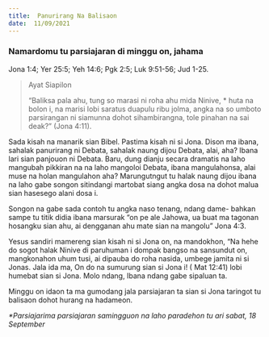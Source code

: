 ```yaml
---
title:  Panurirang Na Balisaon
date:  11/09/2021
---
```


### Namardomu tu parsiajaran di minggu on, jahama
Jona 1:4; Yer 25:5; Yeh 14:6; Pgk 2:5; Luk 9:51-56; Jud 1-25.

> <p>Ayat Siapilon</p>
> “Baliksa pala ahu, tung so marasi ni roha ahu mida Ninive, * huta na bolon i, na marisi lobi saratus duapulu ribu jolma, angka na so umboto parsirangan ni siamunna dohot sihambirangna, tole pinahan na sai deak?” (Jona 4:11).

Sada kisah na manarik sian Bibel. Pastima kisah ni si Jona. Dison ma ibana, sahalak panurirang ni Debata, sahalak naung dijou Debata, alai, aha? Ibana lari sian panjouon ni Debata. Baru, dung dianju secara dramatis na laho mangubah pikkiran na na laho mangoloi Debata, ibana mangulahonsa, alai muse na holan mangulahon aha? Marungutngut tu halak naung dijou ibana na laho gabe songon sitindangi martobat siang angka dosa na dohot malua sian hasesego alani dosa i.

Songon na gabe sada contoh tu angka naso tenang, ndang dame- bahkan sampe tu titik didia ibana marsurak “on  pe ale Jahowa, ua buat ma tagonan hosangku sian ahu, ai dengganan ahu mate sian na mangolu” Jona 4:3.

Yesus sandiri mamereng sian kisah ni si Jona on, na mandokhon, “Na hehe do sogot halak Ninive di paruhuman i dompak bangso na sansundut on, mangkonahon uhum tusi, ai dipauba do roha nasida, umbege jamita ni si Jonas. Jala ida ma, On do na sumurung sian si Jona i! ( Mat 12:41) lobi humebat sian si Jona. Molo ndang, Ibana ndang gabe sipaluan ta.

Minggu on idaon ta ma gumodang jala parsiajaran ta sian si Jona taringot tu balisaon dohot hurang na hadameon.

_*Parsiajarima parsiajaran samingguon na laho paradehon tu ari sabat, 18 September_